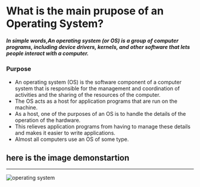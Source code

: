 # What is the main prupose of an Operating System?

##### In simple words,An operating system (or OS) is a group of computer programs, including device drivers, kernels, and other software that lets people interact with a computer.

### Purpose

- An operating system (OS) is the software component of a computer system that is responsible for the management and coordination of activities and the sharing of the resources of the computer.
- The OS acts as a host for application programs that are run on the machine.
- As a host, one of the purposes of an OS is to handle the details of the operation of the hardware.
- This relieves application programs from having to manage these details and makes it easier to write applications.
- Almost all computers use an OS of some type.

## here is the image demonstartion 
***
 ![operating system](https://usercontent2.hubstatic.com/8594581.jpg)